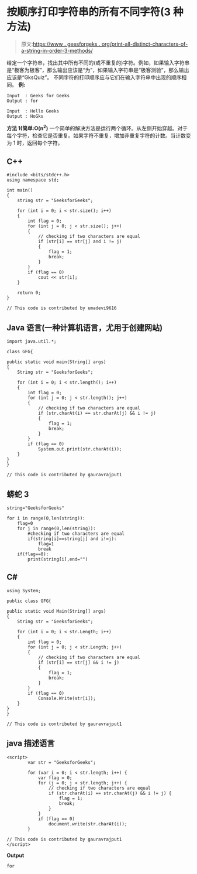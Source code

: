 # 按顺序打印字符串的所有不同字符(3 种方法)

> 原文:[https://www . geesforgeks . org/print-all-distinct-characters-of-a-string-in-order-3-methods/](https://www.geeksforgeeks.org/print-all-distinct-characters-of-a-string-in-order-3-methods/)

给定一个字符串，找出其中所有不同的(或不重复的)字符。例如，如果输入字符串是“极客为极客”，那么输出应该是“为”，如果输入字符串是“极客测验”，那么输出应该是“GksQuiz”。
不同字符的打印顺序应与它们在输入字符串中出现的顺序相同。
**例:**

```
Input  : Geeks for Geeks
Output : for

Input  : Hello Geeks
Output : HoGks
```

**方法 1(简单:O(n<sup>2</sup>)**
一个简单的解决方法是运行两个循环。从左侧开始穿越。对于每个字符，检查它是否重复。如果字符不重复，增加非重复字符的计数。当计数变为 1 时，返回每个字符。

## C++

```
#include <bits/stdc++.h>
using namespace std;

int main()
{
    string str = "GeeksforGeeks";

    for (int i = 0; i < str.size(); i++)
    {
        int flag = 0;
        for (int j = 0; j < str.size(); j++)
        {
            // checking if two characters are equal
            if (str[i] == str[j] and i != j)
            {
                flag = 1;
                break;
            }
        }
        if (flag == 0)
            cout << str[i];
    }

    return 0;
}

// This code is contributed by umadevi9616
```

## Java 语言(一种计算机语言，尤用于创建网站)

```
import java.util.*;

class GFG{

public static void main(String[] args)
{
    String str = "GeeksforGeeks";

    for (int i = 0; i < str.length(); i++)
    {
        int flag = 0;
        for (int j = 0; j < str.length(); j++)
        {
            // checking if two characters are equal
            if (str.charAt(i) == str.charAt(j) && i != j)
            {
                flag = 1;
                break;
            }
        }
        if (flag == 0)
            System.out.print(str.charAt(i));
    }
}
}

// This code is contributed by gauravrajput1
```

## 蟒蛇 3

```
string="GeeksforGeeks"

for i in range(0,len(string)):
    flag=0
    for j in range(0,len(string)):
        #checking if two characters are equal
        if(string[i]==string[j] and i!=j):
            flag=1
            break
    if(flag==0):
        print(string[i],end="")
```

## C#

```
using System;

public class GFG{

public static void Main(String[] args)
{
    String str = "GeeksforGeeks";

    for (int i = 0; i < str.Length; i++)
    {
        int flag = 0;
        for (int j = 0; j < str.Length; j++)
        {
            // checking if two characters are equal
            if (str[i] == str[j] && i != j)
            {
                flag = 1;
                break;
            }
        }
        if (flag == 0)
            Console.Write(str[i]);
    }
}
}

// This code is contributed by gauravrajput1
```

## java 描述语言

```
<script>
        var str = "GeeksforGeeks";

        for (var i = 0; i < str.length; i++) {
            var flag = 0;
            for (j = 0; j < str.length; j++) {
                // checking if two characters are equal
                if (str.charAt(i) == str.charAt(j) && i != j) {
                    flag = 1;
                    break;
                }
            }
            if (flag == 0)
                document.write(str.charAt(i));
        }

// This code is contributed by gauravrajput1
</script>
```

**Output**

```
for
```